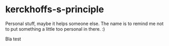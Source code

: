 # kerckhoffs-s-principle
Personal stuff, maybe it helps someone else. The name is to remind me not to put something a little too personal in there. :)

Bla test
